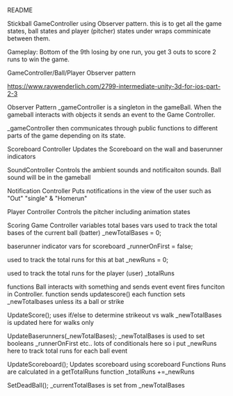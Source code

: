 README

Stickball GameController using Observer pattern.
this is to get all the game states, ball states and player (pitcher) states under wraps
comminicate between them.

Gameplay: Bottom of the 9th losing by one run, you get 3 outs to score 2 runs to win the game.

GameController/Ball/Player Observer pattern

https://www.raywenderlich.com/2799-intermediate-unity-3d-for-ios-part-2-3


Observer Pattern
_gameController is a singleton in the gameBall.
When the gameball interacts with objects it sends an event to the Game Controller.

_gameController then communicates through public functions to different parts of the game depending on its state.

Scoreboard Controller
Updates the Scoreboard on the wall and baserunner indicators

SoundController
Controls the ambient sounds and notificaiton sounds. Ball sound will be in the gameball

Notification Controller
Puts notifications in the view of the user such as "Out" "single" & "Homerun"

Player Controller
Controls the pitcher including animation states


 Scoring
 Game Controller
 variables
 total bases vars
used to track the total bases of the current ball (batter)
  _newTotalBases = 0;

baserunner indicator vars for scoreboard
  _runnerOnFirst = false;

used to track the total runs for this at bat
  _newRuns = 0;

used to track the total runs for the player (user)
 _totalRuns  

  functions
  Ball interacts with something and sends event
  event fires funciton in Controller. function sends updatescore()
  each function sets _newTotalbases unless its a ball or strike

  UpdateScore();
  uses if/else to determine strikeout vs walk 
  _newTotalBases is updated here for walks only

  UpdateBaserunners(_newTotalBases);
  _newTotalBases is used to set booleans _runnerOnFirst etc..
  lots of conditionals here so i put _newRuns here to track total runs for each ball event

  UpdateScoreboard();
  Updates scoreboard using scoreboard Functions
  Runs are calculated in a getTotalRuns function _totalRuns +=_newRuns

  SetDeadBall();
  _currentTotalBases is set from _newTotalBases

